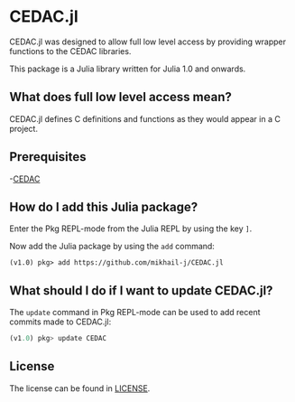 # CEDAC.jl
CEDAC.jl was designed to allow full low level access by providing wrapper functions to the CEDAC libraries.

This package is a Julia library written for Julia 1.0 and onwards.

## What does full low level access mean?

CEDAC.jl defines C definitions and functions as they would appear in a C project.

## Prerequisites
-[CEDAC](https://github.com/mikhail-j/CEDAC)

## How do I add this Julia package?

Enter the Pkg REPL-mode from the Julia REPL by using the key `]`.

Now add the Julia package by using the `add` command:
```
(v1.0) pkg> add https://github.com/mikhail-j/CEDAC.jl
```

## What should I do if I want to update CEDAC.jl?

The `update` command in Pkg REPL-mode can be used to add recent commits made to CEDAC.jl:
```julia
(v1.0) pkg> update CEDAC
```

## License

The license can be found in [LICENSE](https://github.com/mikhail-j/CEDAC.jl/blob/master/LICENSE).
